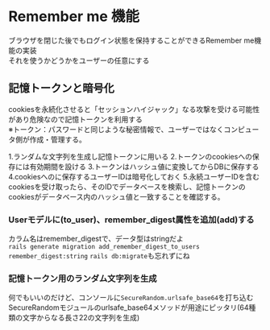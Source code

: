 # Remember me 機能
ブラウザを閉じた後でもログイン状態を保持することができるRemember me機能の実装  
それを使うかどうかをユーザーの任意にする  

## 記憶トークンと暗号化
cookiesを永続化させると「セッションハイジャック」なる攻撃を受ける可能性があり危険なので記憶トークンを利用する  
※トークン：パスワードと同じような秘密情報で、ユーザーではなくコンピュータ側が作成・管理する。

1.ランダムな文字列を生成し記憶トークンに用いる
2.トークンのcookiesへの保存には有効期間を設ける
3.トークンはハッシュ値に変換してからDBに保存する
4.cookiesへのに保存するユーザーIDは暗号化しておく
5.永続ユーザーIDを含むcookiesを受け取ったら、そのIDでデータベースを検索し、記憶トークンのcookiesがデータベース内のハッシュ値と一致することを確認する。

### Userモデルに(to_user)、remember_digest属性を追加(add)する
カラム名はremember_digestで、データ型はstringだよ  
```rails generate migration add_remember_digest_to_users remember_digest:string```
```rails db:migrate```も忘れずにね

### 記憶トークン用のランダム文字列を生成
何でもいいのだけど、コンソールに```SecureRandom.urlsafe_base64```を打ち込む
SecureRandomモジュールのurlsafe_base64メソッドが用途にピッタリ(64種類の文字からなる長さ22の文字列を生成)
